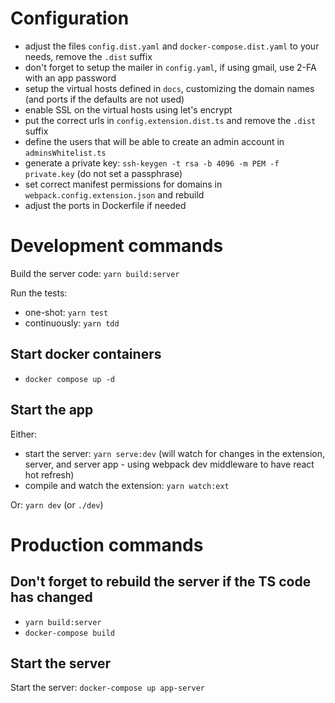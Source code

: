 # Configuration

- adjust the files `config.dist.yaml` and `docker-compose.dist.yaml` to your needs, remove the `.dist` suffix
- don't forget to setup the mailer in `config.yaml`, if using gmail, use 2-FA with an app password
- setup the virtual hosts defined in `docs`, customizing the domain names (and ports if the defaults are not used)
- enable SSL on the virtual hosts using let's encrypt
- put the correct urls in `config.extension.dist.ts` and remove the `.dist` suffix
- define the users that will be able to create an admin account in `adminsWhitelist.ts`
- generate a private key: `ssh-keygen -t rsa -b 4096 -m PEM -f private.key` (do not set a passphrase)
- set correct manifest permissions for domains in `webpack.config.extension.json` and rebuild
- adjust the ports in Dockerfile if needed

# Development commands

Build the server code: `yarn build:server`

Run the tests:
- one-shot: `yarn test`
- continuously: `yarn tdd`

## Start docker containers
- `docker compose up -d`

## Start the app

Either:
- start the server: `yarn serve:dev` (will watch for changes in the extension, server, and server app - using webpack dev middleware to have react hot refresh)
- compile and watch the extension: `yarn watch:ext`

Or: `yarn dev` (or `./dev`)

# Production commands

## Don't forget to rebuild the server if the TS code has changed

- `yarn build:server`
- `docker-compose build`

## Start the server

Start the server: `docker-compose up app-server`
